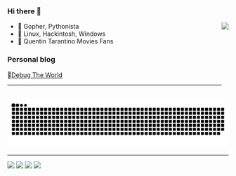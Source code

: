 ### Hi there 👋

<!--
**Alphasxd/Alphasxd** is a ✨ _special_ ✨ repository because its `README.md` (this file) appears on your GitHub profile.
-->

<img height="175" align="right" src="https://github-readme-stats.vercel.app/api?username=Alphasxd&theme=material-palenight&show_icons=true" />

- 🌱 Gopher, Pythonista
- 👾 Linux, Hackintosh, Windows
- 🎈 Quentin Tarantino Movies Fans

### Personal blog

👺[Debug The World](https://alphasxd.me)

---

<picture>
  <source media="(prefers-color-scheme: dark)" srcset="https://raw.githubusercontent.com/Alphasxd/Alphasxd/output/github-contribution-grid-snake-dark.svg">
  <source media="(prefers-color-scheme: light)" srcset="https://raw.githubusercontent.com/Alphasxd/Alphasxd/output/github-contribution-grid-snake.svg">
  <img alt="github contribution grid snake animation" src="https://raw.githubusercontent.com/Alphasxd/Alphasxd/output/github-contribution-grid-snake.svg">
</picture>

---

[![](https://img.shields.io/badge/Golang-1E90FF?logo=go&logoColor=white)](#)
[![](https://img.shields.io/badge/C++-00599C?logo=c%2B%2B&logoColor=white)](#)
[![](https://img.shields.io/badge/vue-4FC08D?logo=Vue.js&logoColor=white)](#)
[![](https://img.shields.io/badge/Lua-2C2D72?logo=lua&logoColor=white)](#)
